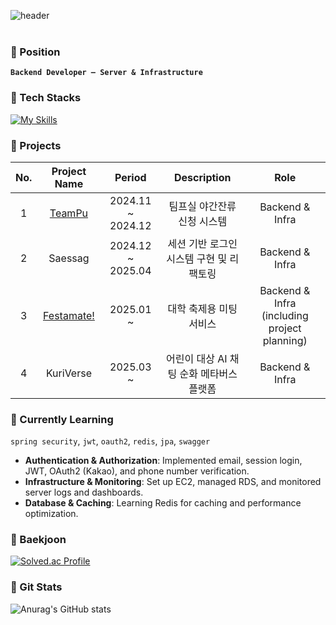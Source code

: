 ![header](https://capsule-render.vercel.app/api?type=Venom&color=FFB74D&fontColor=F98A00&height=130&section=header&text=ahyeon🫛&textShadow=2px_2px_5px_#F57F17%2C-2px_-2px_5px_#F57F17%2C2px_-2px_5px_#F57F17%2C-2px_2px_5px_#F57F17)
<br></br>

### 🥭 Position  
**`Backend Developer — Server & Infrastructure`**

### 🥭 Tech Stacks
[![My Skills](https://skillicons.dev/icons?i=java,spring,mysql,redis,aws,ubuntu,linux,docker,nginx,githubactions,bash,prometheus,grafana,git,npm)](https://skillicons.dev)

### 🥭 Projects
|No.|Project Name|Period|Description|Role|
|:----:|:----:|:----:|:----:|:----:|
|1|[TeamPu](https://github.com/Gobongbab/TeamPu-Server)|2024.11 ~ 2024.12|팀프실 야간잔류 신청 시스템|Backend & Infra|
|2|Saessag|2024.12 ~ 2025.04|세션 기반 로그인 시스템 구현 및 리팩토링|Backend & Infra|
|3|[Festamate!](https://github.com/Gobongbab/Festamate-Server)|2025.01 ~ |대학 축제용 미팅 서비스|Backend & Infra (including project planning)|
|4|KuriVerse|2025.03 ~ |어린이 대상 AI 채팅 순화 메타버스 플랫폼|Backend & Infra|

### 🥭 Currently Learning
`spring security`, `jwt`, `oauth2`, `redis`, `jpa`, `swagger`
- **Authentication & Authorization**: Implemented email, session login, JWT, OAuth2 (Kakao), and phone number verification.
- **Infrastructure & Monitoring**: Set up EC2, managed RDS, and monitored server logs and dashboards.
- **Database & Caching**: Learning Redis for caching and performance optimization.

### 🥭 Baekjoon
[![Solved.ac Profile](http://mazassumnida.wtf/api/generate_badge?boj=roqkfwkah)](https://solved.ac/roqkfwkah)

### 🥭 Git Stats
![Anurag's GitHub stats](https://github-readme-stats.vercel.app/api?username=ahyeonkong&theme=slateorange&show_icons=true&count_private=true)
